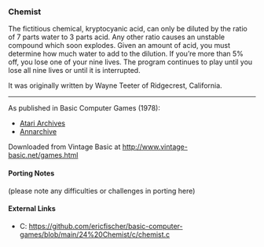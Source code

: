 ### Chemist

The fictitious chemical, kryptocyanic acid, can only be diluted by the ratio of 7 parts water to 3 parts acid. Any other ratio causes an unstable compound which soon explodes. Given an amount of acid, you must determine how much water to add to the dilution. If you’re more than 5% off, you lose one of your nine lives. The program continues to play until you lose all nine lives or until it is interrupted.

It was originally written by Wayne Teeter of Ridgecrest, California.

---

As published in Basic Computer Games (1978):
- [Atari Archives](https://www.atariarchives.org/basicgames/showpage.php?page=42)
- [Annarchive](https://annarchive.com/files/Basic_Computer_Games_Microcomputer_Edition.pdf#page=57)

Downloaded from Vintage Basic at
http://www.vintage-basic.net/games.html

#### Porting Notes

(please note any difficulties or challenges in porting here)

#### External Links
 - C: https://github.com/ericfischer/basic-computer-games/blob/main/24%20Chemist/c/chemist.c
